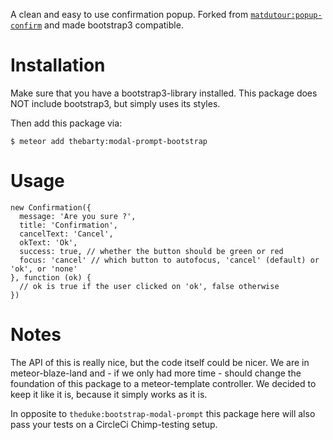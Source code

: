 A clean and easy to use confirmation popup. Forked from [`matdutour:popup-confirm`](https://github.com/mathieudutour/Meteor-popup-confirm/) and made bootstrap3 compatible.

Installation
============

Make sure that you have a bootstrap3-library installed. This package does NOT include bootstrap3, but simply uses its styles.

Then add this package via:

```
$ meteor add thebarty:modal-prompt-bootstrap
```

Usage
=====

```
new Confirmation({
  message: 'Are you sure ?',
  title: 'Confirmation',
  cancelText: 'Cancel',
  okText: 'Ok',
  success: true, // whether the button should be green or red
  focus: 'cancel' // which button to autofocus, 'cancel' (default) or 'ok', or 'none'
}, function (ok) {
  // ok is true if the user clicked on 'ok', false otherwise
})
```

Notes
=====

The API of this is really nice, but the code itself could be nicer. We are in meteor-blaze-land
and - if we only had more time - should change the foundation of this package to a meteor-template controller.
We decided to keep it like it is, because it simply works as it is.

In opposite to `theduke:bootstrap-modal-prompt` this package here will
also pass your tests on a CircleCi Chimp-testing setup.
